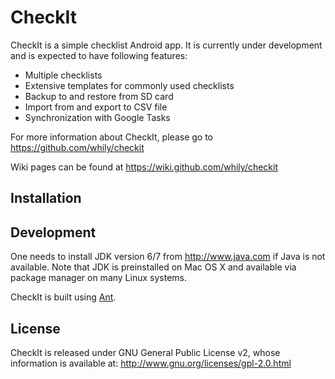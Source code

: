 CheckIt
=======

CheckIt is a simple checklist Android app. It is currently under
development and is expected to have following features:

* Multiple checklists
* Extensive templates for commonly used checklists
* Backup to and restore from SD card
* Import from and export to CSV file
* Synchronization with Google Tasks

For more information about CheckIt, please go to
  <https://github.com/whily/checkit>

Wiki pages can be found at
  <https://wiki.github.com/whily/checkit>

Installation
------------

Development
-----------

One needs to install JDK version 6/7 from <http://www.java.com> if Java
is not available. Note that JDK is preinstalled on Mac OS X and
available via package manager on many Linux systems.

CheckIt is built using [Ant](http://en.wikipedia.org/wiki/Apache_Ant).

License
-------

CheckIt is released under GNU General Public License v2, whose information
is available at:
  <http://www.gnu.org/licenses/gpl-2.0.html>


